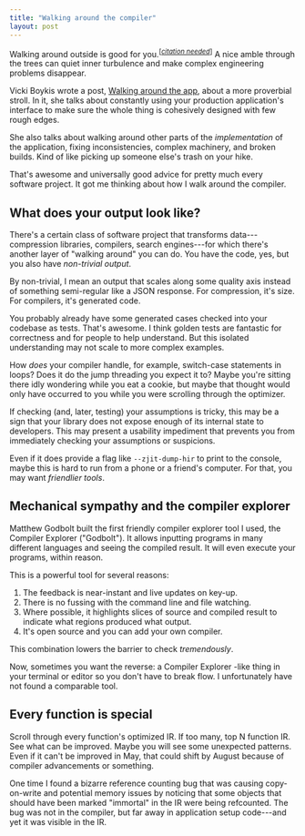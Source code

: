 ```yaml
---
title: "Walking around the compiler"
layout: post
---
```


Walking around outside is good for you.<sup>[<a href="https://en.wikipedia.org/wiki/Wikipedia:Citation_needed"><i>citation needed</i></a>]</sup>
A nice amble through the trees can quiet inner turbulence and make complex
engineering problems disappear.

Vicki Boykis wrote a post, [Walking around the
app](https://vickiboykis.com/2025/09/09/walking-around-the-app/), about a more
proverbial stroll. In it, she talks about constantly using your production
application's interface to make sure the whole thing is cohesively designed
with few rough edges.

She also talks about walking around other parts of the *implementation* of the
application, fixing inconsistencies, complex machinery, and broken builds. Kind
of like picking up someone else's trash on your hike.

That's awesome and universally good advice for pretty much every software
project. It got me thinking about how I walk around the compiler.

## What does your output look like?

There's a certain class of software project that transforms data---compression
libraries, compilers, search engines---for which there's another layer of
"walking around" you can do. You have the code, yes, but you also have
*non-trivial output*.

<!-- TODO pick another term -->

By non-trivial, I mean an output that scales along some quality axis instead of
something semi-regular like a JSON response. For compression, it's size. For
compilers, it's generated code.

You probably already have some generated cases checked into your codebase as
tests. That's awesome. I think golden tests are fantastic for correctness and
for people to help understand. But this isolated understanding may not scale to
more complex examples.

How *does* your compiler handle, for example, switch-case statements in loops?
Does it do the jump threading you expect it to? Maybe you're sitting there idly
wondering while you eat a cookie, but maybe that thought would only have
occurred to you while you were scrolling through the optimizer.

<!-- TODO maybe pick another example -->

If checking (and, later, testing) your assumptions is tricky, this may be a
sign that your library does not expose enough of its internal state to
developers. This may present a usability impediment that prevents you from
immediately checking your assumptions or suspicions.

<!-- TODO link to Kate -->

Even if it does provide a flag like `--zjit-dump-hir` to print to the console,
maybe this is hard to run from a phone or a friend's computer. For that, you
may want *friendlier tools*.

## Mechanical sympathy and the compiler explorer

Matthew Godbolt built the first friendly compiler explorer tool I used, the
Compiler Explorer ("Godbolt"). It allows inputting programs in many different
languages and seeing the compiled result. It will even execute your programs,
within reason.

This is a powerful tool for several reasons:

1. The feedback is near-instant and live updates on key-up.
1. There is no fussing with the command line and file watching.
1. Where possible, it highlights slices of source and compiled result to
   indicate what regions produced what output.
1. It's open source and you can add your own compiler.

This combination lowers the barrier to check *tremendously*.

Now, sometimes you want the reverse: a Compiler Explorer -like thing in your
terminal or editor so you don't have to break flow. I unfortunately have not
found a comparable tool.

## Every function is special

Scroll through every function's optimized IR. If too many, top N function IR.
See what can be improved. Maybe you will see some unexpected patterns. Even if
it can't be improved in May, that could shift by August because of compiler
advancements or something.

One time I found a bizarre reference counting bug that was causing
copy-on-write and potential memory issues by noticing that some objects that
should have been marked "immortal" in the IR were being refcounted. The bug was
not in the compiler, but far away in application setup code---and yet it was
visible in the IR.

